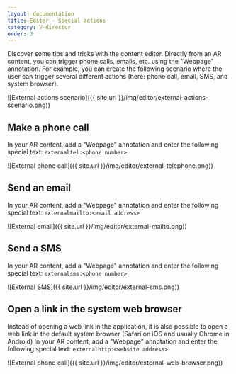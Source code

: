 ```yaml
---
layout: documentation
title: Editor - Special actions
category: V-director
order: 3
---
```


Discover some tips and tricks with the content editor. Directly from an AR content, you can trigger phone calls, emails, etc. using the "Webpage" annotation. For example, you can create the following scenario where the user can trigger several different actions (here: phone call, email, SMS, and system browser).

![External actions scenario]({{ site.url }}/img/editor/external-actions-scenario.png))

## Make a phone call

In your AR content, add a "Webpage" annotation and enter the following special text: `externaltel:<phone number>`

![External phone call]({{ site.url }}/img/editor/external-telephone.png))

## Send an email

In your AR content, add a "Webpage" annotation and enter the following special text: `externalmailto:<email address>`

![External email]({{ site.url }}/img/editor/external-mailto.png))

## Send a SMS

In your AR content, add a "Webpage" annotation and enter the following special text: `externalsms:<phone number>`

![External SMS]({{ site.url }}/img/editor/external-sms.png))

## Open a link in the system web browser

Instead of opening a web link in the application, it is also possible to open a web link in the default system browser (Safari on iOS and usually Chrome in Android)
In your AR content, add a "Webpage" annotation and enter the following special text: `externalhttp:<website address>`

![External phone call]({{ site.url }}/img/editor/external-web-browser.png))
